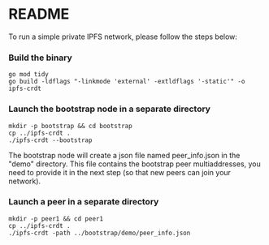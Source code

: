 # README #

To run a simple private IPFS network, please follow the steps below:

### Build the binary ###
```
go mod tidy
go build -ldflags "-linkmode 'external' -extldflags '-static'" -o ipfs-crdt
```

### Launch the bootstrap node in a separate directory ###
```
mkdir -p bootstrap && cd bootstrap
cp ../ipfs-crdt .
./ipfs-crdt --bootstrap
```
The bootstrap node will create a json file named peer_info.json in the "demo" directory.
This file contains the bootstrap peer multiaddresses, you need to provide it in the next step (so that new peers can join your network).

### Launch a peer in a separate directory ###
```
mkdir -p peer1 && cd peer1
cp ../ipfs-crdt .
./ipfs-crdt -path ../bootstrap/demo/peer_info.json
```
